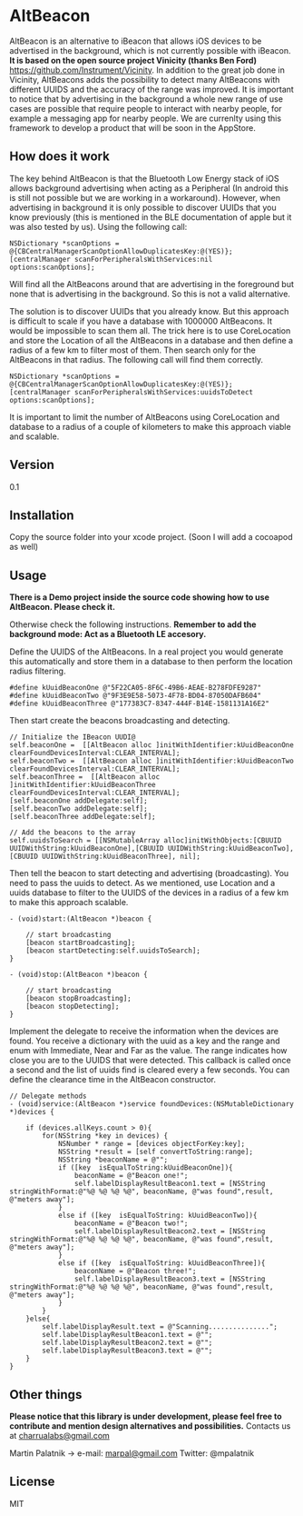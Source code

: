 AltBeacon
=========

AltBeacon is an alternative to iBeacon that allows iOS devices to be advertised in the background, which is not currently possible with iBeacon. **It is based on the open source project Vinicity (thanks Ben Ford)** https://github.com/Instrument/Vicinity. In addition to the great job done in Vicinity, AltBeacons adds the possibility to detect many AltBeacons with different UUIDS and the accuracy of the range was improved. It is important to notice that by advertising in the background a whole new range of use cases are possible that require people to interact with nearby people, for example a messaging app for nearby people. We are currenlty using this framework to develop a product that will be soon in the AppStore. 


How does it work
----------------

The key behind AltBeacon is that the Bluetooth Low Energy stack of iOS allows background advertising when acting as a Peripheral (In android this is still not possible but we are working in a workaround). However, when advertising in background it is only possible to discover UUIDs that you know previously (this is mentioned in the BLE documentation of apple but it was also tested by us). Using the following call:

    NSDictionary *scanOptions = @{CBCentralManagerScanOptionAllowDuplicatesKey:@(YES)};
    [centralManager scanForPeripheralsWithServices:nil options:scanOptions];

Will find all the AltBeacons around that are advertising in the foreground but none that is advertising in the background. So this is not a valid alternative. 

The solution is to discover UUIDs that you already know. But this approach is difficult to scale if you have a database with 1000000 AltBeacons. It would be impossible to scan them all. 
The trick here is to use CoreLocation and store the Location of all the AltBeacons in a database and then define a radius of a few km to filter most of them. Then search only for the AltBeacons in that radius. The following call will find them correctly.

    NSDictionary *scanOptions = @{CBCentralManagerScanOptionAllowDuplicatesKey:@(YES)};
    [centralManager scanForPeripheralsWithServices:uuidsToDetect options:scanOptions];

It is important to limit the number of AltBeacons using CoreLocation and database to a radius of a couple of kilometers to make this approach viable and scalable. 

Version
----

0.1

Installation
----

Copy the source folder into your xcode project. (Soon I will add a cocoapod as well)

Usage
----

**There is a Demo project inside the source code showing how to use AltBeacon. Please check it.**

Otherwise check the following instructions. **Remember to add the background mode: Act as a Bluetooth LE accesory.**

Define the UUIDS of the AltBeacons. In a real project you would generate this automatically and store them in a database to then perform the location radius filtering. 

    #define kUuidBeaconOne @"5F22CA05-8F6C-49B6-AEAE-B278FDFE9287"
    #define kUuidBeaconTwo @"9F3E9E58-5073-4F78-BD04-87050DAFB604"
    #define kUuidBeaconThree @"177383C7-8347-444F-B14E-1581131A16E2"


Then start create the beacons broadcasting and detecting. 

    // Initialize the IBeacon UUDI@
    self.beaconOne =  [[AltBeacon alloc ]initWithIdentifier:kUuidBeaconOne clearFoundDevicesInterval:CLEAR_INTERVAL];
    self.beaconTwo =  [[AltBeacon alloc ]initWithIdentifier:kUuidBeaconTwo clearFoundDevicesInterval:CLEAR_INTERVAL];
    self.beaconThree =  [[AltBeacon alloc ]initWithIdentifier:kUuidBeaconThree clearFoundDevicesInterval:CLEAR_INTERVAL];
    [self.beaconOne addDelegate:self];
    [self.beaconTwo addDelegate:self];
    [self.beaconThree addDelegate:self];
    
    // Add the beacons to the array
    self.uuidsToSearch = [[NSMutableArray alloc]initWithObjects:[CBUUID UUIDWithString:kUuidBeaconOne],[CBUUID UUIDWithString:kUuidBeaconTwo],[CBUUID UUIDWithString:kUuidBeaconThree], nil];

Then tell the beacon to start detecting and advertising (broadcasting). You need to pass the uuids to detect. As we mentioned, use Location and a uuids database to filter to the UUIDS of the devices in a radius of a few km to make this approach scalable. 

    - (void)start:(AltBeacon *)beacon {

        // start broadcasting
        [beacon startBroadcasting];
        [beacon startDetecting:self.uuidsToSearch];
    }

    - (void)stop:(AltBeacon *)beacon {
        
        // start broadcasting
        [beacon stopBroadcasting];
        [beacon stopDetecting];
    }

    
Implement the delegate to receive the information when the devices are found. You receive a dictionary with the uuid as a key and the range and enum with Immediate, Near and Far as the value. The range indicates how close you are to the UUIDS that were detected. This callback is called once a second and the list of uuids find is cleared every a few seconds. You can define the clearance time in the AltBeacon constructor. 

    // Delegate methods
    - (void)service:(AltBeacon *)service foundDevices:(NSMutableDictionary *)devices {
        
        if (devices.allKeys.count > 0){
            for(NSString *key in devices) {
                NSNumber * range = [devices objectForKey:key];
                NSString *result = [self convertToString:range];
                NSString *beaconName = @"";
                if ([key  isEqualToString:kUuidBeaconOne]){
                    beaconName = @"Beacon one!";
                    self.labelDisplayResultBeacon1.text = [NSString stringWithFormat:@"%@ %@ %@ %@", beaconName, @"was found",result, @"meters away"];
                }
                else if ([key  isEqualToString: kUuidBeaconTwo]){
                    beaconName = @"Beacon two!";
                    self.labelDisplayResultBeacon2.text = [NSString stringWithFormat:@"%@ %@ %@ %@", beaconName, @"was found",result, @"meters away"];
                }
                else if ([key  isEqualToString: kUuidBeaconThree]){
                    beaconName = @"Beacon three!";
                    self.labelDisplayResultBeacon3.text = [NSString stringWithFormat:@"%@ %@ %@ %@", beaconName, @"was found",result, @"meters away"];
                }
            }
        }else{
            self.labelDisplayResult.text = @"Scanning...............";
            self.labelDisplayResultBeacon1.text = @"";
            self.labelDisplayResultBeacon2.text = @"";
            self.labelDisplayResultBeacon3.text = @"";
        }
    }

Other things
----
**Please notice that this library is under development, please feel free to contribute and mention design alternatives and possibilities.** Contacts us at charrualabs@gmail.com

Martin Palatnik -> 
e-mail:  marpal@gmail.com
Twitter: @mpalatnik

License
----

MIT

    